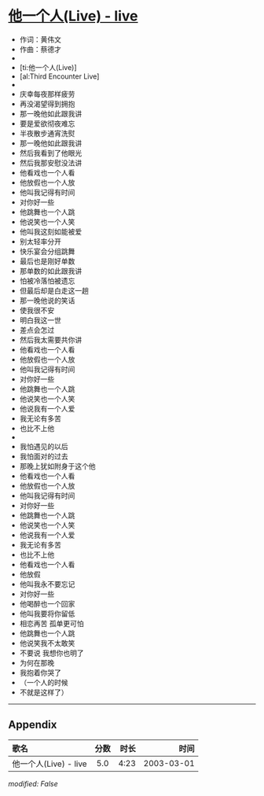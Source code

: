 # [他一个人(Live) - live](https://music.163.com/song?id=66889)

* 作词：黄伟文
* 作曲：蔡德才
* 
* [ti:他一个人(Live)]
* [al:Third Encounter Live]
* 
* 庆幸每夜那样疲劳
* 再没渴望得到拥抱
* 那一晚他如此跟我讲
* 要是爱欲彻夜难忘
* 半夜散步通宵洗熨
* 那一晚他如此跟我讲
* 然后我看到了他眼光
* 然后我那安慰没法讲
* 他看戏也一个人看
* 他放假也一个人放
* 他叫我记得有时间
* 对你好一些
* 他跳舞也一个人跳
* 他说笑也一个人笑
* 他叫我这刻如能被爱
* 别太轻率分开
* 快乐宴会分组跳舞
* 最后也是刚好单数
* 那单数的如此跟我讲
* 怕被冷落怕被遗忘
* 但最后却是白走这一趟
* 那一晚他说的笑话
* 使我很不安
* 明白我这一世
* 差点会怎过
* 然后我太需要共你讲
* 他看戏也一个人看
* 他放假也一个人放
* 他叫我记得有时间
* 对你好一些
* 他跳舞也一个人跳
* 他说笑也一个人笑
* 他说我有一个人爱
* 我无论有多苦
* 也比不上他
* 
* 我怕遇见的以后
* 我怕面对的过去
* 那晚上犹如附身于这个他
* 他看戏也一个人看
* 他放假也一个人放
* 他叫我记得有时间
* 对你好一些
* 他跳舞也一个人跳
* 他说笑也一个人笑
* 他说我有一个人爱
* 我无论有多苦
* 也比不上他
* 他看戏也一个人看
* 他放假
* 他叫我永不要忘记
* 对你好一些
* 他喝醉也一个回家
* 他叫我要将你留低
* 相恋再苦 孤单更可怕
* 他跳舞也一个人跳
* 他说笑我不太敢笑
* 不要说 我想你也明了
* 为何在那晚
* 我抱着你哭了
* （一个人的时候
* 不就是这样了）


---

## Appendix

|歌名|分数|时长|时间|
|:---|:---:|---:|---:|
|他一个人(Live) - live|5.0|4:23|2003-03-01

*modified: False*